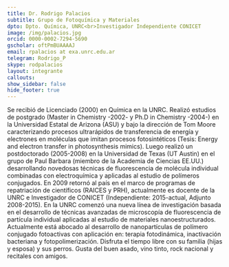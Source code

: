 ```yaml
---
title: Dr. Rodrigo Palacios
subtitle: Grupo de Fotoquímica y Materiales
dpto: Dpto. Química, UNRC<br>Investigador Independiente CONICET
image: /img/palacios.jpg
orcid: 0000-0002-7294-5690
gscholar: oftPmBUAAAAJ
email: rpalacios at exa.unrc.edu.ar
telegram: Rodrigo_P
skype: rodpalacios
layout: integrante
callouts:
show_sidebar: false
hide_footer: true
---
```


Se recibió de Licenciado (2000) en Química en la UNRC. Realizó estudios de postgrado (Master in Chemistry -2002- y Ph.D in Chemistry -2004-) en la Universidad Estatal de Arizona (ASU) y bajo la dirección de Tom Moore caracterizando procesos ultrarápidos de transferencia de energía y electrones en moléculas que imitan procesos fotosintéticos (Tesis: Energy and electron transfer in photosynthesis mimics). Luego realizó un postdoctorado (2005-2008) en la Universidad de Texas (UT Austin) en el grupo de Paul Barbara (miembro de la Academia de Ciencias EE.UU.) desarrollando novedosas técnicas de fluorescencia de molécula individual combinadas con electroquímica y aplicadas al estudio de polímeros conjugados. En 2009 retornó al país en el marco de programas de repatriación de científicos (RAICES y PRH), actualmente es docente de la UNRC e Investigador de CONICET (Independiente: 2015-actual, Adjunto 2008-2015). En la UNRC comenzó una nueva línea de investigación basada en el desarrollo de técnicas avanzadas de microscopía de fluorescencia de partícula individual aplicadas al estudio de materiales nanoestructurados. Actualmente está abocado al desarrollo de nanopartículas de polímero conjugado fotoactivas con aplicación en: terapia fotodinámica, inactivación bacteriana y fotopolimerización.
Disfruta el tiempo libre con su familia (hijas y esposa) y sus perros. Gusta del buen asado, vino tinto, rock nacional y recitales con amigos.
